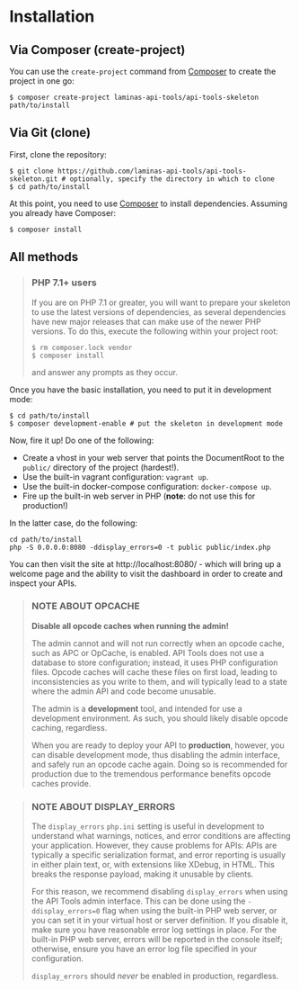 Installation
============

## Via Composer (create-project)

You can use the `create-project` command from [Composer](http://getcomposer.org/)
to create the project in one go:

```console
$ composer create-project laminas-api-tools/api-tools-skeleton path/to/install
```

## Via Git (clone)

First, clone the repository:

```console
$ git clone https://github.com/laminas-api-tools/api-tools-skeleton.git # optionally, specify the directory in which to clone
$ cd path/to/install
```

At this point, you need to use [Composer](https://getcomposer.org/) to install
dependencies. Assuming you already have Composer:

```console
$ composer install
```

## All methods

> ### PHP 7.1+ users
>
> If you are on PHP 7.1 or greater, you will want to prepare your skeleton to
> use the latest versions of dependencies, as several dependencies have new
> major releases that can make use of the newer PHP versions. To do this,
> execute the following within your project root:
>
> ```console
> $ rm composer.lock vendor
> $ composer install
> ```
>
> and answer any prompts as they occur.

Once you have the basic installation, you need to put it in development mode:

```console
$ cd path/to/install
$ composer development-enable # put the skeleton in development mode
```

Now, fire it up! Do one of the following:

- Create a vhost in your web server that points the DocumentRoot to the
  `public/` directory of the project (hardest!).
- Use the built-in vagrant configuration: `vagrant up`.
- Use the built-in docker-compose configuration: `docker-compose up`.
- Fire up the built-in web server in PHP (**note**: do not use this for
  production!)

In the latter case, do the following:

```console
cd path/to/install
php -S 0.0.0.0:8080 -ddisplay_errors=0 -t public public/index.php
```

You can then visit the site at http://localhost:8080/ - which will bring up a
welcome page and the ability to visit the dashboard in order to create and
inspect your APIs.

> ### NOTE ABOUT OPCACHE
> 
> **Disable all opcode caches when running the admin!**
> 
> The admin cannot and will not run correctly when an opcode cache, such as APC or
> OpCache, is enabled. API Tools does not use a database to store configuration;
> instead, it uses PHP configuration files. Opcode caches will cache these files
> on first load, leading to inconsistencies as you write to them, and will
> typically lead to a state where the admin API and code become unusable.
> 
> The admin is a **development** tool, and intended for use a development
> environment. As such, you should likely disable opcode caching, regardless.
> 
> When you are ready to deploy your API to **production**, however, you can
> disable development mode, thus disabling the admin interface, and safely run an
> opcode cache again. Doing so is recommended for production due to the tremendous
> performance benefits opcode caches provide.

> ### NOTE ABOUT DISPLAY_ERRORS
> 
> The `display_errors` `php.ini` setting is useful in development to understand what warnings,
> notices, and error conditions are affecting your application. However, they cause problems for APIs:
> APIs are typically a specific serialization format, and error reporting is usually in either plain
> text, or, with extensions like XDebug, in HTML. This breaks the response payload, making it unusable
> by clients.
> 
> For this reason, we recommend disabling `display_errors` when using the API Tools admin interface.
> This can be done using the `-ddisplay_errors=0` flag when using the built-in PHP web server, or you
> can set it in your virtual host or server definition. If you disable it, make sure you have
> reasonable error log settings in place. For the built-in PHP web server, errors will be reported in
> the console itself; otherwise, ensure you have an error log file specified in your configuration.
> 
> `display_errors` should *never* be enabled in production, regardless.
